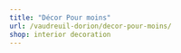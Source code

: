 ```yaml
---
title: "Décor Pour moins"
url: /vaudreuil-dorion/decor-pour-moins/
shop: interior decoration
---
```

